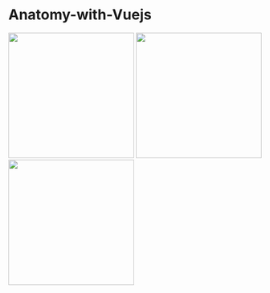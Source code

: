 # Anatomy-with-Vuejs

<p float="left">
    <img src="https://github.com/RezaHamidi0/Anatomy-with-Vuejs/assets/103819181/eabe9da1-b42f-4407-8fdc-95b22b39b9f3" width="250" />
    <img src="https://github.com/RezaHamidi0/Anatomy-with-Vuejs/assets/103819181/d5202974-b041-410f-97bd-07e5f3eae247" width="250" />
    <img src="https://github.com/RezaHamidi0/Anatomy-with-Vuejs/assets/103819181/093a5f28-b222-42fe-8b9d-a371156c1c6e" width="250" />
</p>
